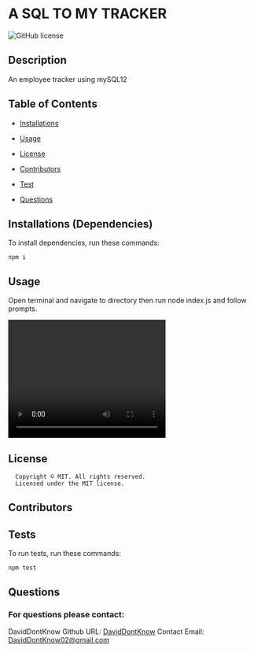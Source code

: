 # A SQL TO MY TRACKER

![GitHub license](https://img.shields.io/badge/license-MIT-blue.svg?style=plastic)

## Description

An employee tracker using mySQL12

## Table of Contents

- [Installations](#dependencies)
- [Usage](#usage)

- [License](#license)

- [Contributors](#contributors)
- [Test](#test)
- [Questions](#Questions)

## Installations (Dependencies)

To install dependencies, run these commands:

```
npm i
```

## Usage

Open terminal and navigate to directory then run node index.js and follow prompts.

<video width="320" height="240" controls>
  <source src="video.mov" type="video/mp4">
</video>

## License

      Copyright © MIT. All rights reserved.
      Licensed under the MIT license.

## Contributors

## Tests

To run tests, run these commands:

```
npm test
```

## Questions

### For questions please contact:

DavidDontKnow
Github URL: [DavidDontKnow](https://github.com/DavidDontKnow/)
Contact Email: DavidDontKnow02@gmail.com
